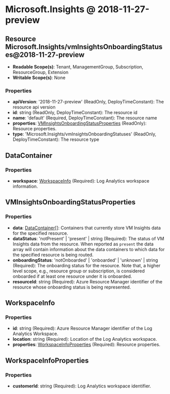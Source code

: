 # Microsoft.Insights @ 2018-11-27-preview

## Resource Microsoft.Insights/vmInsightsOnboardingStatuses@2018-11-27-preview
* **Readable Scope(s)**: Tenant, ManagementGroup, Subscription, ResourceGroup, Extension
* **Writable Scope(s)**: None
### Properties
* **apiVersion**: '2018-11-27-preview' (ReadOnly, DeployTimeConstant): The resource api version
* **id**: string (ReadOnly, DeployTimeConstant): The resource id
* **name**: 'default' (Required, DeployTimeConstant): The resource name
* **properties**: [VMInsightsOnboardingStatusProperties](#vminsightsonboardingstatusproperties) (ReadOnly): Resource properties.
* **type**: 'Microsoft.Insights/vmInsightsOnboardingStatuses' (ReadOnly, DeployTimeConstant): The resource type

## DataContainer
### Properties
* **workspace**: [WorkspaceInfo](#workspaceinfo) (Required): Log Analytics workspace information.

## VMInsightsOnboardingStatusProperties
### Properties
* **data**: [DataContainer](#datacontainer)[]: Containers that currently store VM Insights data for the specified resource.
* **dataStatus**: 'notPresent' | 'present' | string (Required): The status of VM Insights data from the resource. When reported as `present` the data array will contain information about the data containers to which data for the specified resource is being routed.
* **onboardingStatus**: 'notOnboarded' | 'onboarded' | 'unknown' | string (Required): The onboarding status for the resource. Note that, a higher level scope, e.g., resource group or subscription, is considered onboarded if at least one resource under it is onboarded.
* **resourceId**: string (Required): Azure Resource Manager identifier of the resource whose onboarding status is being represented.

## WorkspaceInfo
### Properties
* **id**: string (Required): Azure Resource Manager identifier of the Log Analytics Workspace.
* **location**: string (Required): Location of the Log Analytics workspace.
* **properties**: [WorkspaceInfoProperties](#workspaceinfoproperties) (Required): Resource properties.

## WorkspaceInfoProperties
### Properties
* **customerId**: string (Required): Log Analytics workspace identifier.

